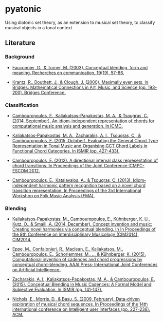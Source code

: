 # pyatonic
Using diatonic set theory, as an extension to musical set theory, to classify musical objects in a tonal context

## Literature

### Background

- [Fauconnier, G., & Turner, M. (2003). Conceptual blending, form and meaning. Recherches en communication, 19(19), 57-86.](http://sites.uclouvain.be/rec/index.php/rec/article/viewFile/5191/4921)

- [Krantz, R., Douthett, J., & Clough, J. (2000). Maximally even sets. In Bridges: Mathematical Connections in Art, Music, and Science (pp. 193-200). Bridges Conference.](https://www.researchgate.net/profile/Richard_Krantz/publication/235420612_Maximally_Even_Sets_A_Discovery_in_Mathemtical_Music_Theory_is_Found_to_Apply_in_Physics/links/591f64060f7e9b99793c5658/Maximally-Even-Sets-A-Discovery-in-Mathemtical-Music-Theory-is-Found-to-Apply-in-Physics.pdf)


### Classification

- [Cambouropoulos, E., Kaliakatsos-Papakostas, M. A., & Tsougras, C. (2014, September). An idiom-independent representation of chords for computational music analysis and generation. In ICMC.](https://www.researchgate.net/profile/Emilios_Cambouropoulos/publication/266614715_An_Idiom-independent_Representation_of_Chords_for_Computational_Music_Analysis_and_Generation/links/54354b240cf2bf1f1f286e3e.pdf)

- [Kaliakatsos-Papakostas, M. A., Zacharakis, A. I., Tsougras, C., & Cambouropoulos, E. (2015, October). Evaluating the General Chord Type Representation in Tonal Music and Organising GCT Chord Labels in Functional Chord Categories. In ISMIR (pp. 427-433).](https://pdfs.semanticscholar.org/5554/1811ba9f128c3d2c64f3b32d2a1f777c4135.pdf)

- [Cambouropoulos, E. (2012). A directional interval class representation of chord transitions. In Proceedings of the Joint Conference ICMPC-ESCOM 2012.](https://pdfs.semanticscholar.org/9e58/202c45e479c82837ed70d4a2df683ebd7acf.pdf)

- [Cambouropoulos, E., Katsiavalos, A., & Tsougras, C. (2013). Idiom-independent harmonic pattern recognition based on a novel chord transition representation. In Proceedings of the 3rd International Workshop on Folk Music Analysis (FMA).](http://www.academia.edu/download/31583100/fma2013_proceedings.pdf#page=21)


### Blending

- [Kaliakatsos-Papakostas, M., Cambouropoulos, E., Kühnberger, K. U., Kutz, O., & Smaill, A. (2014, December). Concept invention and music: Creating novel harmonies via conceptual blending. In In Proceedings of the 9th Conference on Interdisciplinary Musicology (CIM2014), CIM2014.](https://www.researchgate.net/profile/Maximos_Kaliakatsos-Papakostas/publication/283070184_CONCEPT_INVENTION_AND_MUSIC_CREATING_NOVEL_HARMONIES_VIA_CONCEPTUAL_BLENDING/links/56287ede08aef25a243c734d/CONCEPT-INVENTION-AND-MUSIC-CREATING-NOVEL-HARMONIES-VIA-CONCEPTUAL-BLENDING.pdf)

- [Eppe, M., Confalonieri, R., Maclean, E., Kaliakatsos, M., Cambouropoulos, E., Schorlemmer, M., ... & Kühnberger, K. (2015). Computational invention of cadences and chord progressions by conceptual chord-blending. AAAI Press; International Joint Conferences on Artificial Intelligence.](http://www.aaai.org/ocs/index.php/IJCAI/IJCAI15/paper/download/11139/11003)

- [Zacharakis, A. I., Kaliakatsos-Papakostas, M. A., & Cambouropoulos, E. (2015). Conceptual Blending in Music Cadences: A Formal Model and Subjective Evaluation. In ISMIR (pp. 141-147).](https://www.coinvent.uni-osnabrueck.de/fileadmin/publications/Zacharakis_et_al_ISMIR15.pdf)

- [Nichols, E., Morris, D., & Basu, S. (2009, February). Data-driven exploration of musical chord sequences. In Proceedings of the 14th international conference on Intelligent user interfaces (pp. 227-236). ACM.](http://ericpnichols.com/papers/iui2009.pdf)